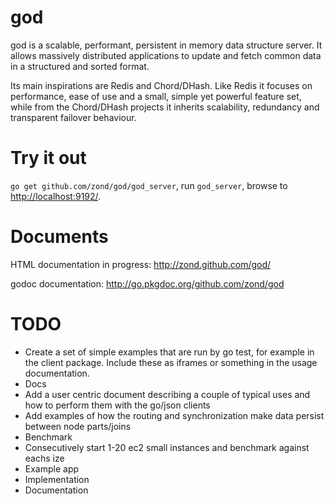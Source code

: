 god
===

god is a scalable, performant, persistent in memory data structure server. It allows massively distributed applications to update and fetch common data in a structured and sorted format.

Its main inspirations are Redis and Chord/DHash. Like Redis it focuses on performance, ease of use and a small, simple yet powerful feature set, while from the Chord/DHash projects it inherits scalability, redundancy and transparent failover behaviour.

# Try it out

<code>go get github.com/zond/god/god_server</code>, run <code>god_server</code>, browse to <a href="http://localhost:9192/">http://localhost:9192/</a>.

# Documents

HTML documentation in progress: http://zond.github.com/god/

godoc documentation: http://go.pkgdoc.org/github.com/zond/god

# TODO

* Create a set of simple examples that are run by go test, for example in the client package. Include these as iframes or something in the usage documentation.
* Docs
 * Add a user centric document describing a couple of typical uses and how to perform them with the go/json clients
 * Add examples of how the routing and synchronization make data persist between node parts/joins
* Benchmark
 * Consecutively start 1-20 ec2 small instances and benchmark against eachs ize
* Example app
 * Implementation
 * Documentation
